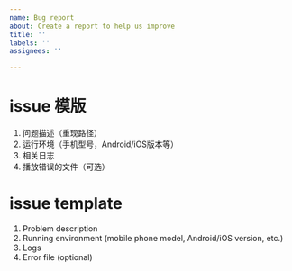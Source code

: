 ```yaml
---
name: Bug report
about: Create a report to help us improve
title: ''
labels: ''
assignees: ''

---
```


# issue 模版

1. 问题描述（重现路径）
2. 运行环境（手机型号，Android/iOS版本等）
3. 相关日志
4. 播放错误的文件（可选）

# issue template

1. Problem description 
2. Running environment (mobile phone model, Android/iOS version, etc.)
3. Logs
4. Error file (optional)
